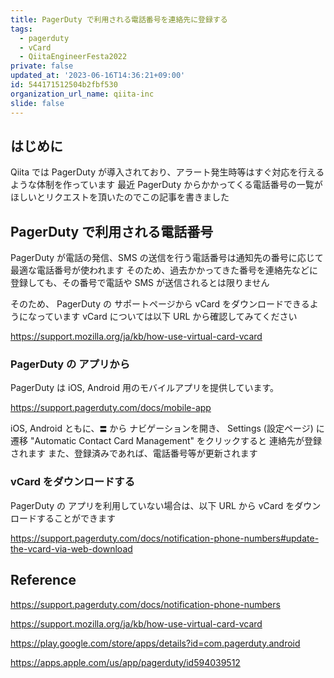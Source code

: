 ```yaml
---
title: PagerDuty で利用される電話番号を連絡先に登録する
tags:
  - pagerduty
  - vCard
  - QiitaEngineerFesta2022
private: false
updated_at: '2023-06-16T14:36:21+09:00'
id: 544171512504b2fbf530
organization_url_name: qiita-inc
slide: false
---
```


## はじめに

Qiita では PagerDuty が導入されており、アラート発生時等はすぐ対応を行えるような体制を作っています
最近 PagerDuty からかかってくる電話番号の一覧がほしいとリクエストを頂いたのでこの記事を書きました

## PagerDuty で利用される電話番号

PagerDuty が電話の発信、SMS の送信を行う電話番号は通知先の番号に応じて最適な電話番号が使われます
そのため、過去かかってきた番号を連絡先などに登録しても、その番号で電話や SMS が送信されるとは限りません

そのため、 PagerDuty の サポートページから vCard をダウンロードできるようになっています
vCard については以下 URL から確認してみてください

https://support.mozilla.org/ja/kb/how-use-virtual-card-vcard

### PagerDuty の アプリから

PagerDuty は iOS, Android 用のモバイルアプリを提供しています。

https://support.pagerduty.com/docs/mobile-app

iOS, Android ともに、`〓` から ナビゲーションを開き、 Settings (設定ページ) に遷移
"Automatic Contact Card Management" をクリックすると 連絡先が登録されます
また、登録済みであれば、電話番号等が更新されます

### vCard をダウンロードする

PagerDuty の アプリを利用していない場合は、以下 URL から vCard をダウンロードすることができます

https://support.pagerduty.com/docs/notification-phone-numbers#update-the-vcard-via-web-download

## Reference

https://support.pagerduty.com/docs/notification-phone-numbers

https://support.mozilla.org/ja/kb/how-use-virtual-card-vcard

https://play.google.com/store/apps/details?id=com.pagerduty.android

https://apps.apple.com/us/app/pagerduty/id594039512
